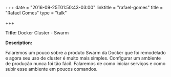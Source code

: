+++
date = "2016-09-25T01:50:43-03:00"
linktitle = "rafael-gomes"
title = "Rafael Gomes"
type = "talk"

+++

<div class="span-15  ">
  <div class="span-15  last ">
  <p><strong>Title:</strong>
Docker Cluster - Swarm
</p>

<p><strong>Description:</strong></p>

<p>
Falaremos um pouco sobre a produto Swarm da Docker que foi remodelado e agora seu uso de cluster é muito mais simples. Configurar um ambiente de produção nunca foi tão fácil. Falaremos de como iniciar serviços e como subir esse ambiente em poucos comandos.
</p>
<p>

  </div>
</div>

